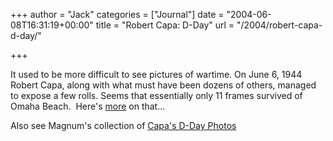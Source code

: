 +++
author = "Jack"
categories = ["Journal"]
date = "2004-06-08T16:31:19+00:00"
title = "Robert Capa: D-Day"
url = "/2004/robert-capa-d-day/"

+++

It used to be more difficult to see pictures of wartime. On June 6, 1944 Robert Capa, along with what must have been dozens of others, managed to expose a few rolls. Seems that essentially only 11 frames survived of Omaha Beach.&nbsp; Here's [more][1] on that&#8230;

Also see Magnum's collection of [Capa's D-Day Photos][2]

 [1]: http://digitaljournalist.org/issue0406/halstead.html
 [2]: http://www.magnumphotos.com/c/htm/FramerT_MAG.aspx?Stat=Features_DocThumb&V=CDocT&E=29YL535ZXX00&DT=ALB